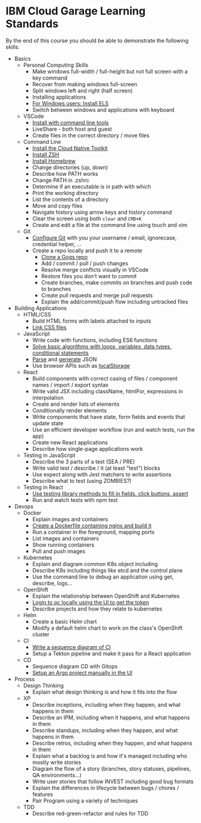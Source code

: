 # IBM Cloud Garage Learning Standards

By the end of this course you should be able to demonstrate the following skills:

- Basics
  - Personal Computing Skills
    - Make windows full-width / full-height but not full screen with a key command
    - Recover from making windows full-screen
    - Split windows left and right (half screen)
    - Installing applications
    - [For Windows users: Install ELS](./computer-setup/windows-wsl.md)
    - Switch between windows and applications with keyboard
  - VSCode
    - [Install with command line tools](./computer-setup/visual-studio-code.md)
    - LiveShare - both host and guest
    - Create files in the correct directory / move files
  - Command Line
    - [Install the Cloud Native Toolkit](./computer-setup/cloudnative-toolkit.md)
    - [Install ZSH](./computer-setup/zsh.md)
    - [Install Homebrew](./computer-setup/homebrew.md)
    - Change directories (up, down)
    - Describe how PATH works
    - Change PATH in .zshrc
    - Determine if an executable is in path with which
    - Print the working directory
    - List the contents of a directory
    - Move and copy files
    - Navigate history using arrow keys and history command
    - Clear the screen using both `clear` and `CMD+K`
    - Create and edit a file at the command line using touch and vim
  - Git
    - [Configure Git](./git/readme.md) with you your username / email, ignorecase, credential helper, ...
    - Create a repo locally and push it to a remote
      - [Clone a Gogs repo](./gogs-authentication.md)
      - Add / commit / pull / push changes
      - Resolve merge conflicts visually in VSCode
      - Restore files you don't want to commit
      - Create branches, make commits on branches and push code to branches
      - Create pull requests and merge pull requests
      - Explain the add/commit/push flow including untracked files
- Building Applications
  - HTML/CSS
    - Build HTML forms with labels attached to inputs
    - [Link CSS files](https://developer.mozilla.org/en-US/docs/Web/HTML/Element/link)
  - JavaScript
    - Write code with functions, including ES6 functions
    - [Solve basic algorithms with loops, variables, data types, conditional statements](https://education.launchcode.org/intro-to-professional-web-dev/chapters/loops/accumulator-pattern.html)
    - [Parse](https://developer.mozilla.org/en-US/docs/Web/JavaScript/Reference/Global_Objects/JSON/parse) and [generate](https://developer.mozilla.org/en-US/docs/Web/JavaScript/Reference/Global_Objects/JSON/stringify) JSON
    - Use browser APIs such as [localStorage](https://www.htmldog.com/guides/javascript/advanced/localstorage/)
  - React
    - Build components with correct casing of files / component names / import / export syntax
    - Write valid JSX including className, htmlFor, expressions in interpolation
    - Create and render lists of elements
    - Conditionally render elements
    - Write components that have state, form fields and events that update state
    - Use an efficient developer workflow (run and watch tests, run the app)
    - Create new React applications
    - Describe how single-page applications work
  - Testing in JavaScript
    - Describe the 3 parts of a test (SEA / PRE)
    - Write valid test / describe / it (at least "test") blocks
    - Use expect along with Jest matchers to write assertions
    - Describe what to test (using ZOMBIES?)
  - Testing in React
    - [Use testing library methods to fill in fields, click buttons, assert](./react/testing.md)
    - Run and watch tests with npm test
- Devops
  - Docker
    - Explain images and containers
    - [Create a Dockerfile containing nginx and build it](./react/docker.md)
    - Run a container in the foreground, mapping ports
    - List images and containers
    - Show running containers
    - Pull and push images
  - Kubernetes
    - Explain and diagram common K8s object including
    - Describe K8s including things like etcd and the control plane
    - Use the command line to debug an application using get, describe, logs...
  - OpenShift
    - Explain the relationship between OpenShift and Kubernetes
    - [Login to oc locally using the UI to get the token](./openshift/cheatsheet.md)
    - Describe projects and how they relate to kubernetes
  - Helm
    - Create a basic Helm chart
    - Modify a default helm chart to work on the class's OpenShift cluster
  - CI
    - [Write a sequence diagram of CI](./ci-cd/continuous-integration.md)
    - Setup a Tekton pipeline and make it pass for a React application
  - CD
    - Sequence diagram CD with Gitops
    - [Setup an Argo project manually in the UI](./ci-cd/argo.md)
- Process
  - Design Thinking
    - Explain what design thinking is and how it fits into the flow
  - XP
    - Describe inceptions, including when they happen, and what happens in them
    - Describe an IPM, including when it happens, and what happens in them
    - Describe standups, including when they happen, and what happens in them
    - Describe retros, including when they happen, and what happens in them
    - Explain what a backlog is and how it's managed including who mostly write stories
    - Diagram the flow of a story (branches, story statuses, pipelines, QA environments...)
    - Write user stories that follow INVEST including good bug formats
    - Explain the differences in lifecycle between bugs / chores / features
    - Pair Program using a variety of techniques
  - TDD
    - Describe red-green-refactor and rules for TDD
